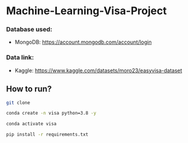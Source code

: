 # Machine-Learning-Visa-Project







### Database used:

- MongoDB: https://account.mongodb.com/account/login


### Data link:

- Kaggle: https://www.kaggle.com/datasets/moro23/easyvisa-dataset



## How to run?

```bash
git clone 
```

```bash
conda create -n visa python=3.8 -y
```

```bash
conda activate visa
```

```bash
pip install -r requirements.txt
```
<!-- 
N639rpa1o1dxaXeG
sagorhossenrased

python -m pip install "pymongo[srv]==3.6"
new
sagorhossenrased
sagorhossenrased -->